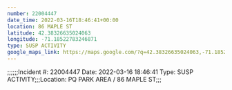 ```yaml
---
number: 22004447
date_time: 2022-03-16T18:46:41+00:00
location: 86 MAPLE ST
latitude: 42.38326635024063
longitude: -71.18522783246871
type: SUSP ACTIVITY
google_maps_link: https://maps.google.com/?q=42.38326635024063,-71.18522783246871
---
```


;;;;;;Incident #: 22004447   Date: 2022-03-16 18:46:41   Type: SUSP ACTIVITY;;;Location: PQ PARK AREA / 86 MAPLE ST;;;
